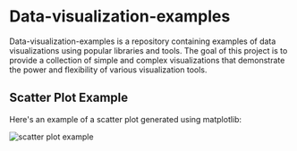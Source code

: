 # Data-visualization-examples
Data-visualization-examples is a repository containing examples of data visualizations using popular libraries and tools. The goal of this project is to provide a collection of simple and complex visualizations that demonstrate the power and flexibility of various visualization tools.
## Scatter Plot Example

Here's an example of a scatter plot generated using matplotlib:

![scatter plot example](example_images/scatter_plot_example.png)
